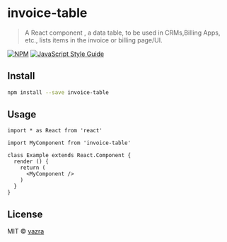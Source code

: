 # invoice-table

> A React component , a data table, to be used in CRMs,Billing Apps, etc., lists items in the invoice or billing page/UI.

[![NPM](https://img.shields.io/npm/v/invoice-table.svg)](https://www.npmjs.com/package/invoice-table) [![JavaScript Style Guide](https://img.shields.io/badge/code_style-standard-brightgreen.svg)](https://standardjs.com)

## Install

```bash
npm install --save invoice-table
```

## Usage

```tsx
import * as React from 'react'

import MyComponent from 'invoice-table'

class Example extends React.Component {
  render () {
    return (
      <MyComponent />
    )
  }
}
```

## License

MIT © [vazra](https://github.com/vazra)
